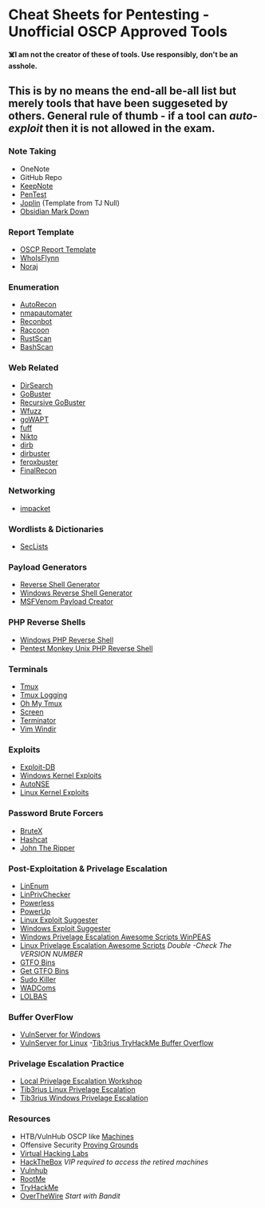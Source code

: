 # Cheat Sheets for Pentesting - Unofficial OSCP Approved Tools

**:skull_and_crossbones:I am not the creator of these of tools. Use responsibly, don't be an asshole.**

## This is by no means the end-all be-all list but merely tools that have been suggeseted by others. General rule of thumb - if a tool can *auto-exploit* then it is not allowed in the exam.

### Note Taking
- OneNote
- GitHub Repo
- [KeepNote](http://keepnote.org/)
- [PenTest](http://pentest.ws/)
- [Joplin](https://github.com/tjnull/TJ-JPT) (Template from TJ Null)
- [Obsidian Mark Down](https://obsidian.md/)

### Report Template
- [OSCP Report Template]()
- [WhoIsFlynn](https://github.com/whosiflynn/OSCP-Exam-Report-Template)
- [Noraj](https://github.com/noraj/OSCP-Exam-Report-Template-Markdown)

### Enumeration
- [AutoRecon](https://github.com/Tib3rius/AutoRecon)
- [nmapautomater](https://github.com/21y4d/nmapAutomator)
- [Reconbot](https://github.com/Apathly/Reconbot)
- [Raccoon](https://github.com/evyatarmeged/Raccoon)
- [RustScan](https://github.com/RustScan/RustScan)
- [BashScan](https://github.com/astryzia/BashScan)

### Web Related
- [DirSearch](https://github.com/maurosoria/dirsearch)
- [GoBuster](https://github.com/OJ/gobuster)
- [Recursive GoBuster](https://github.com/epi052/recursive-gobuster)
- [Wfuzz](https://github.com/xmendez/wfuzz)
- [goWAPT](https://github.com/dzonerzy/goWAPT)
- [fuff](https://github.com/ffuf/ffuf)
- [Nikto](https://github.com/sullo/nikto)
- [dirb](https://tools.kali.org/web-applications/dirb)
- [dirbuster](https://tools.kali.org/web-applications/dirbuster)
- [feroxbuster](https://github.com/epi052/feroxbuster)
- [FinalRecon](https://github.com/thewhiteh4t/FinalRecon)

###  Networking
- [impacket](https://github.com/SecureAuthCorp/impacket)

### Wordlists & Dictionaries
- [SecLists](https://github.com/danielmiessler/SecLists)

### Payload Generators
- [Reverse Shell Generator](https://github.com/cwinfosec/revshellgen)
- [Windows Reverse Shell Generator](https://github.com/thosearetheguise/rev)
- [MSFVenom Payload Creator](https://github.com/g0tmi1k/msfpc)

### PHP Reverse Shells
- [Windows PHP Reverse Shell](https://github.com/Dhayalanb/windows-php-reverse-shell)
- [Pentest Monkey Unix PHP Reverse Shell](http://pentestmonkey.net/tools/web-shells/php-reverse-shell)

### Terminals
- [Tmux](https://tmuxcheatsheet.com/)
- [Tmux Logging](https://github.com/tmux-plugins/tmux-logging)
- [Oh My Tmux](https://github.com/devzspy/.tmux)
- [Screen](https://gist.github.com/jctosta/af918e1618682638aa82)
- [Terminator](http://www.linuxandubuntu.com/home/terminator-a-linux-terminal-emulator-with-multiple-terminals-in-one-window)
- [Vim Windir](https://github.com/jtpereyda/vim-windir)

### Exploits
- [Exploit-DB](https://www.exploit-db.com/)
- [Windows Kernel Exploits](https://github.com/SecWiki/windows-kernel-exploits)
- [AutoNSE](https://github.com/m4ll0k/AutoNSE)
- [Linux Kernel Exploits](https://github.com/lucyoa/kernel-exploits)

### Password Brute Forcers
- [BruteX](https://github.com/1N3/BruteX)
- [Hashcat](https://hashcat.net/hashcat/)
- [John The Ripper](https://www.openwall.com/john/)

### Post-Exploitation & Privelage Escalation
- [LinEnum](https://github.com/rebootuser/LinEnum)
- [LinPrivChecker](https://www.securitysift.com/download/linuxprivchecker.py)
- [Powerless](https://github.com/M4ximuss/Powerless)
- [PowerUp](https://github.com/HarmJ0y/PowerUp)
- [Linux Exploit Suggester](https://github.com/mzet-/linux-exploit-suggester)
- [Windows Exploit Suggester](https://github.com/bitsadmin/wesng)
- [Windows Privelage Escalation Awesome Scripts WinPEAS](https://github.com/carlospolop/privilege-escalation-awesome-scripts-suite/tree/master/winPEAS)
- [Linux Privelage Escalation Awesome Scripts](https://github.com/carlospolop/privilege-escalation-awesome-scripts-suite/tree/master/linPEAS) *Double -Check The VERSION NUMBER*
- [GTFO Bins](https://gtfobins.github.io/)
- [Get GTFO Bins](https://github.com/CristinaSolana/ggtfobins)
- [Sudo Killer](https://github.com/TH3xACE/SUDO_KILLER)
- [WADComs](https://wadcoms.github.io/)
- [LOLBAS](https://lolbas-project.github.io/#) 

### Buffer OverFlow
- [VulnServer for Windows](https://github.com/stephenbradshaw/vulnserver)
- [VulnServer for Linux](https://github.com/ins1gn1a/VulnServer-Linux)
-[Tib3rius TryHackMe Buffer Overflow](https://tryhackme.com/jr/bufferoverflowprep)

### Privelage Escalation Practice
- [Local Privelage Escalation Workshop](https://github.com/sagishahar/lpeworkshop)
- [Tib3rius Linux Privelage Escalation](https://www.udemy.com/course/linux-privilege-escalation/)
- [Tib3rius Windows Privelage Escalation](https://www.udemy.com/course/windows-privilege-escalation/)

### Resources
- HTB/VulnHub OSCP like [Machines](https://docs.google.com/spreadsheets/d/1dwSMIAPIam0PuRBkCiDI88pU3yzrqqHkDtBngUHNCw8/edit#gid=1839402159) 
- Offensive Security [Proving Grounds](https://www.offensive-security.com/labs/individual/)
- [Virtual Hacking Labs](https://www.virtualhackinglabs.com/)
- [HackTheBox](https://www.hackthebox.eu/) *VIP required to access the retired machines*
- [Vulnhub](https://www.vulnhub.com/)
- [RootMe](https://www.root-me.org/)
- [TryHackMe](https://tryhackme.com/)
- [OverTheWire](https://overthewire.org/) *Start with Bandit*
